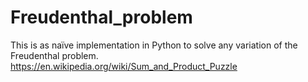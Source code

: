 # Freudenthal_problem
This is as naïve implementation in Python to solve any variation of the Freudenthal problem.
https://en.wikipedia.org/wiki/Sum_and_Product_Puzzle
